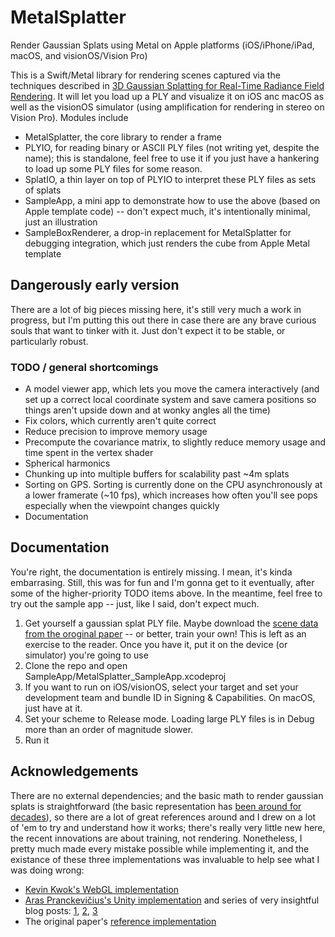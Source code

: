 # MetalSplatter
Render Gaussian Splats using Metal on Apple platforms (iOS/iPhone/iPad, macOS, and visionOS/Vision Pro)

This is a Swift/Metal library for rendering scenes captured via the techniques described in [3D Gaussian Splatting for Real-Time Radiance Field Rendering](https://repo-sam.inria.fr/fungraph/3d-gaussian-splatting/). It will let you load up a PLY and visualize it on iOS anc macOS as well as the visionOS simulator (using amplification for rendering in stereo on Vision Pro). Modules include
* MetalSplatter, the core library to render a frame
* PLYIO, for reading binary or ASCII PLY files (not writing yet, despite the name); this is standalone, feel free to use it if you just have a hankering to load up some PLY files for some reason.
* SplatIO, a thin layer on top of PLYIO to interpret these PLY files as sets of splats
* SampleApp, a mini app to demonstrate how to use the above (based on Apple template code) -- don't expect much, it's intentionally minimal, just an illustration
* SampleBoxRenderer, a drop-in replacement for MetalSplatter for debugging integration, which just renders the cube from Apple Metal template

## Dangerously early version

There are a lot of big pieces missing here, it's still very much a work in progress, but
I'm putting this out there in case there are any brave curious souls that want to tinker with
it. Just don't expect it to be stable, or particularly robust.

### TODO / general shortcomings

* A model viewer app, which lets you move the camera interactively (and set up a correct local coordinate system and save camera positions so things aren't upside down and at wonky angles all the time)
* Fix colors, which currently aren't quite correct
* Reduce precision to improve memory usage
* Precompute the covariance matrix, to slightly reduce memory usage and time spent in the vertex shader
* Spherical harmonics
* Chunking up into multiple buffers for scalability past ~4m splats
* Sorting on GPS. Sorting is currently done on the CPU asynchronously at a lower framerate (~10 fps), which increases how often you'll see pops especially when the viewpoint changes quickly
* Documentation

## Documentation

You're right, the documentation is entirely missing. I mean, it's kinda embarrasing. Still, this was for fun and I'm gonna get to it eventually, after some of the higher-priority TODO items above. In the meantime, feel free to try out the sample app -- just, like I said, don't expect much.

1. Get yourself a gaussian splat PLY file. Maybe download the [scene data from the oroginal paper](https://repo-sam.inria.fr/fungraph/3d-gaussian-splatting/) -- or better, train your own! This is left as an exercise to the reader. Once you have it, put it on the device (or simulator) you're going to use
2. Clone the repo and open SampleApp/MetalSplatter_SampleApp.xcodeproj
3. If you want to run on iOS/visionOS, select your target and set your development team and bundle ID in Signing & Capabilities. On macOS, just have at it.
4. Set your scheme to Release mode. Loading large PLY files is in Debug more than an order of magnitude slower.
5. Run it

## Acknowledgements

There are no external dependencies; and the basic math to render gaussian splats is straightforward (the basic representation has [been around for decades](https://en.wikipedia.org/wiki/Gaussian_splatting)), so there are a lot of great references around and I drew on a lot of 'em to try and understand how it works; there's really very little new here, the recent innovations are about training, not rendering. Nonetheless, I pretty much made every mistake possible while implementing it, and the existance of these three implementations was invaluable to help see what I was doing wrong:
* [Kevin Kwok's WebGL implementation](https://github.com/antimatter15/splat)
* [Aras Pranckevičius's Unity implementation](https://github.com/aras-p/UnityGaussianSplatting) and series of very insightful blog posts: [1](https://aras-p.info/blog/2023/09/05/Gaussian-Splatting-is-pretty-cool/), [2](https://aras-p.info/blog/2023/09/13/Making-Gaussian-Splats-smaller/), [3](https://aras-p.info/blog/2023/09/27/Making-Gaussian-Splats-more-smaller/)
* The original paper's [reference implementation](https://github.com/graphdeco-inria/gaussian-splatting)
